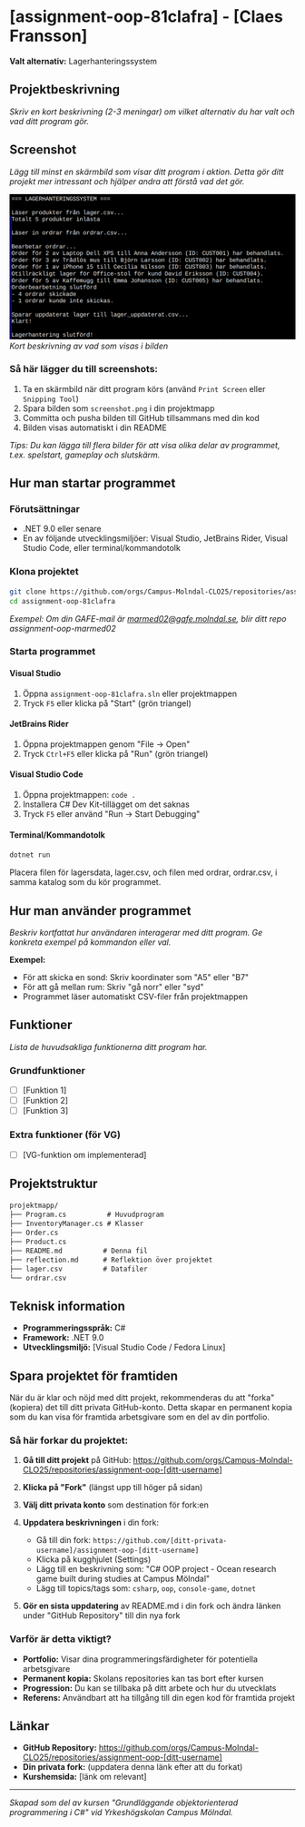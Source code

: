 # [assignment-oop-81clafra] - [Claes Fransson]

**Valt alternativ:** Lagerhanteringssystem

## Projektbeskrivning

_Skriv en kort beskrivning (2-3 meningar) om vilket alternativ du har valt och vad ditt program gör._

## Screenshot

_Lägg till minst en skärmbild som visar ditt program i aktion. Detta gör ditt projekt mer intressant och hjälper andra att förstå vad det gör._

![Skärmbild av programmet](screenshot.png)
_Kort beskrivning av vad som visas i bilden_

### Så här lägger du till screenshots:

1. Ta en skärmbild när ditt program körs (använd `Print Screen` eller `Snipping Tool`)
2. Spara bilden som `screenshot.png` i din projektmapp
3. Committa och pusha bilden till GitHub tillsammans med din kod
4. Bilden visas automatiskt i din README

_Tips: Du kan lägga till flera bilder för att visa olika delar av programmet, t.ex. spelstart, gameplay och slutskärm._

## Hur man startar programmet

### Förutsättningar

- .NET 9.0 eller senare
- En av följande utvecklingsmiljöer: Visual Studio, JetBrains Rider, Visual Studio Code, eller terminal/kommandotolk

### Klona projektet

```bash
git clone https://github.com/orgs/Campus-Molndal-CLO25/repositories/assignment-oop-81clafra
cd assignment-oop-81clafra
```

_Exempel: Om din GAFE-mail är marmed02@gafe.molndal.se, blir ditt repo assignment-oop-marmed02_

### Starta programmet

#### Visual Studio

1. Öppna `assignment-oop-81clafra.sln` eller projektmappen
2. Tryck `F5` eller klicka på "Start" (grön triangel)

#### JetBrains Rider

1. Öppna projektmappen genom "File → Open"
2. Tryck `Ctrl+F5` eller klicka på "Run" (grön triangel)

#### Visual Studio Code

1. Öppna projektmappen: `code .`
2. Installera C# Dev Kit-tillägget om det saknas
3. Tryck `F5` eller använd "Run → Start Debugging"

#### Terminal/Kommandotolk

```bash
dotnet run
```

Placera filen för lagersdata, lager.csv, och filen med ordrar, ordrar.csv, i samma katalog som 
du kör programmet. 

## Hur man använder programmet

_Beskriv kortfattat hur användaren interagerar med ditt program. Ge konkreta exempel på kommandon eller val._

**Exempel:**

- För att skicka en sond: Skriv koordinater som "A5" eller "B7"
- För att gå mellan rum: Skriv "gå norr" eller "syd"
- Programmet läser automatiskt CSV-filer från projektmappen

## Funktioner

_Lista de huvudsakliga funktionerna ditt program har._

### Grundfunktioner

- [ ] [Funktion 1]
- [ ] [Funktion 2]
- [ ] [Funktion 3]

### Extra funktioner (för VG)

- [ ] [VG-funktion om implementerad]

## Projektstruktur

```
projektmapp/
├── Program.cs          # Huvudprogram
├── InventoryManager.cs # Klasser
├── Order.cs
├── Product.cs
├── README.md          # Denna fil
├── reflection.md      # Reflektion över projektet
├── lager.csv          # Datafiler
└── ordrar.csv
```

## Teknisk information

- **Programmeringsspråk:** C#
- **Framework:** .NET 9.0
- **Utvecklingsmiljö:** [Visual Studio Code / Fedora Linux]

## Spara projektet för framtiden

När du är klar och nöjd med ditt projekt, rekommenderas du att "forka" (kopiera) det till ditt privata GitHub-konto. Detta skapar en permanent kopia som du kan visa för framtida arbetsgivare som en del av din portfolio.

### Så här forkar du projektet:

1. **Gå till ditt projekt** på GitHub: https://github.com/orgs/Campus-Molndal-CLO25/repositories/assignment-oop-[ditt-username]

2. **Klicka på "Fork"** (längst upp till höger på sidan)

3. **Välj ditt privata konto** som destination för fork:en

4. **Uppdatera beskrivningen** i din fork:

   - Gå till din fork: `https://github.com/[ditt-privata-username]/assignment-oop-[ditt-username]`
   - Klicka på kugghjulet (Settings)
   - Lägg till en beskrivning som: "C# OOP project - Ocean research game built during studies at Campus Mölndal"
   - Lägg till topics/tags som: `csharp`, `oop`, `console-game`, `dotnet`

5. **Gör en sista uppdatering** av README.md i din fork och ändra länken under "GitHub Repository" till din nya fork

### Varför är detta viktigt?

- **Portfolio:** Visar dina programmeringsfärdigheter för potentiella arbetsgivare
- **Permanent kopia:** Skolans repositories kan tas bort efter kursen
- **Progression:** Du kan se tillbaka på ditt arbete och hur du utvecklats
- **Referens:** Användbart att ha tillgång till din egen kod för framtida projekt

## Länkar

- **GitHub Repository:** https://github.com/orgs/Campus-Molndal-CLO25/repositories/assignment-oop-[ditt-username]
- **Din privata fork:** (uppdatera denna länk efter att du forkat)
- **Kurshemsida:** [länk om relevant]

---

_Skapad som del av kursen "Grundläggande objektorienterad programmering i C#" vid Yrkeshögskolan Campus Mölndal._

